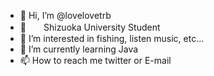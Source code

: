 - 👋 Hi, I’m @lovelovetrb
- 🏫　　Shizuoka University Student 
- 👀 I’m interested in fishing, listen music, etc...
- 🌱 I’m currently learning Java
- 📫 How to reach me twitter or E-mail

<!---
lovelovetrb/lovelovetrb is a ✨ special ✨ repository because its `README.md` (this file) appears on your GitHub profile.
You can click the Preview link to take a look at your changes.
--->
